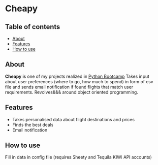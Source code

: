 # Cheapy

## Table of contents

* [About](#about)
* [Features](#features)
* [How to use](#how-to-use)


## About

**Cheapy** is one of my projects realized in [Python Bootcamp](https://www.udemy.com/course/100-days-of-code/)
Takes input about user preferences (where to go, how much to spend) in form of csv file and sends email notification if found flights that match user requirements.
Revolves&&& around object oriented programming.

## Features

* Takes personalised data about flight destinations and prices
* Finds the best deals
* Email notification


## How to use

Fill in data in config file (requires Sheety and Tequila KIWI API accounts)
